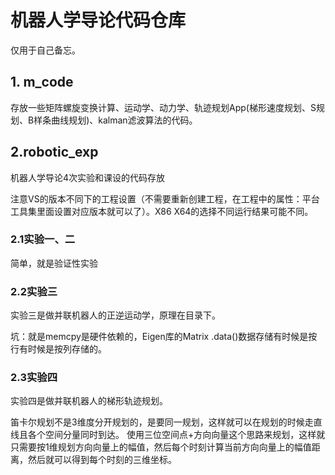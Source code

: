 # 机器人学导论代码仓库

仅用于自己备忘。

## 1. m_code

存放一些矩阵螺旋变换计算、运动学、动力学、轨迹规划App(梯形速度规划、S规划、B样条曲线规划)、kalman滤波算法的代码。



## 2.robotic_exp

机器人学导论4次实验和课设的代码存放

注意VS的版本不同下的工程设置（不需要重新创建工程，在工程中的属性：平台工具集里面设置对应版本就可以了）。X86 X64的选择不同运行结果可能不同。

### 2.1实验一、二

简单，就是验证性实验

### 2.2实验三

实验三是做并联机器人的正逆运动学，原理在目录下。

坑：就是memcpy是硬件依赖的，Eigen库的Matrix .data()数据存储有时候是按行有时候是按列存储的。

### 2.3实验四

实验四是做并联机器人的梯形轨迹规划。

笛卡尔规划不是3维度分开规划的，是要同一规划，这样就可以在规划的时候走直线且各个空间分量同时到达。
使用三位空间点+方向向量这个思路来规划，这样就只需要按1维规划方向向量上的幅值，然后每个时刻计算当前方向向量上的幅值距离，然后就可以得到每个时刻的三维坐标。


